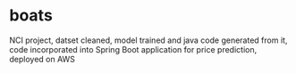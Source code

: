 # boats
NCI project, datset cleaned, model trained and java code generated from it, code incorporated into Spring Boot application for price prediction, deployed on AWS 
